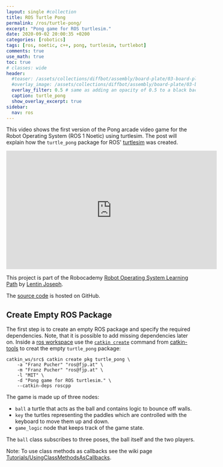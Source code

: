 ```yaml
---
layout: single #collection
title: ROS Turtle Pong
permalink: /ros/turtle-pong/
excerpt: "Pong game for ROS turtlesim."
date: 2020-09-02 20:00:35 +0200
categories: [robotics]
tags: [ros, noetic, c++, pong, turtlesim, turtlebot]
comments: true
use_math: true
toc: true
# classes: wide
header:
  #teaser: /assets/collections/diffbot/assembly/board-plate/03-board-plate-front-left.jpg
  #overlay_image: /assets/collections/diffbot/assembly/board-plate/03-board-plate-front-left.jpg
  overlay_filter: 0.5 # same as adding an opacity of 0.5 to a black background
  caption: turtle_pong
  show_overlay_excerpt: true
sidebar:
  nav: ros
---
```


This video shows the first version of the Pong arcade video game for the Robot Operating System (ROS 1 Noetic) using turtlesim.
The post will explain how the `turtle_pong` package for ROS' [turtlesim](http://wiki.ros.org/turtlesim) was created. 

<iframe width="560" height="315" src="https://www.youtube.com/embed/i83dNyfm_QE" frameborder="0" allow="accelerometer; autoplay; encrypted-media; gyroscope; picture-in-picture" allowfullscreen></iframe>

This project is part of the Robocademy 
[Robot Operating System Learning Path](https://robocademy.com/2020/06/25/enroll-in-robot-operating-system-learning-path-by-lentin-joseph/) by 
[Lentin Joseph](https://lentinjoseph.com/). 


The [source code](https://github.com/fjp/ros-turtle-pong) is hosted on GitHub.


## Create Empty ROS Package

The first step is to create an empty ROS package and specify the required dependencies. 
Note, that it is possible to add missing dependencies later on.
Inside a [ros workspace](http://wiki.ros.org/catkin/workspaces) use the [`catkin create`](https://catkin-tools.readthedocs.io/en/latest/verbs/catkin_create.html) command from [catkin-tools](https://catkin-tools.readthedocs.io/en/latest/) to creat the empty `turtle_pong` package:

```console
catkin_ws/src$ catkin create pkg turtle_pong \
    -a "Franz Pucher" "ros@fjp.at" \
    -m "Franz Pucher" "ros@fjp.at" \
    -l "MIT" \
    -d "Pong game for ROS turtlesim." \
    --catkin-deps roscpp
```


The game is made up of three nodes:

- `ball` a turtle that acts as the ball and contains logic to bounce off walls.
- `key` the turtles representing the paddles which are controlled with the keyboard to move them up and down.
- `game_logic` node that keeps track of the game state.

The `ball` class subscribes to three poses, the ball itself and the two players. 

Note: To use class methods as callbacks see the wiki page [Tutorials/UsingClassMethodsAsCallbacks](http://wiki.ros.org/roscpp_tutorials/Tutorials/UsingClassMethodsAsCallbacks).
